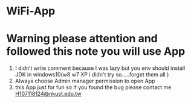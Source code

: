 # WiFi-App
Warning please attention and followed this note you will use App
================================================================================

1. I didn’t write  comment because I was lazy but you env should install JDK in windows10(w8 w7 XP i didn't try so.....forget them all )
2. Always choose Admin manager permission to open App
3. this App just for fun so if you found the bug please contact me  H107118124@nkust.edu.tw
